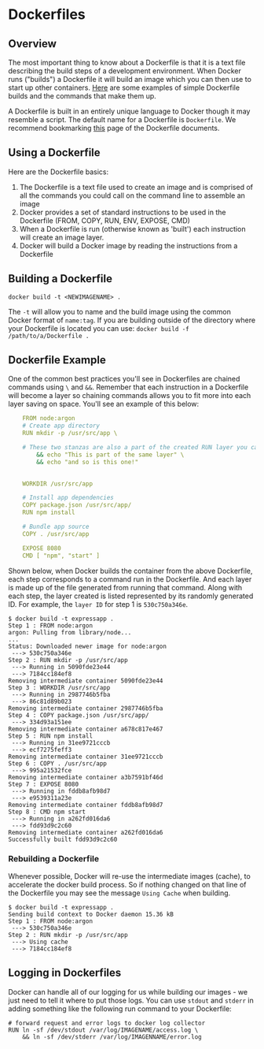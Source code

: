 # Dockerfiles


## Overview
The most important thing to know about a Dockerfile is that it is a text file describing the build steps of a development environment. When Docker runs ("builds") a Dockerfile it will build an image which you can then use to start up other containers. [Here][docker-example] are some examples of simple Dockerfile builds and the commands that make them up. 

A Dockerfile is built in an entirely unique language to Docker though it may resemble a script. The default name for a Dockerfile is `Dockerfile`. We recommend bookmarking [this][dockerfile-ref] page of the Dockerfile documents.  

[docker-example]: https://docs.docker.com/develop/develop-images/dockerfile_best-practices/
## Using a Dockerfile

Here are the Dockerfile basics:

1. The Dockerfile is a text file used to create an image and is comprised of all the commands you could call on the command line to assemble an image
1. Docker provides a set of standard instructions to be used in the Dockerfile (FROM, COPY, RUN, ENV, EXPOSE, CMD)
1. When a Dockerfile is run (otherwise known as 'built') each instruction will create an image layer. 
1. Docker will build a Docker image by reading the instructions from a Dockerfile

## Building a Dockerfile

`docker build -t <NEWIMAGENAME> .`

The `-t` will allow you to name and the build image using the common Docker format of `name:tag`. If you are building outside of the directory where your Dockerfile is located you can use: `docker build -f /path/to/a/Dockerfile .`

## Dockerfile Example

One of the common best practices you'll see in Dockerfiles are chained commands using `\` and `&&`. Remember that each instruction in a Dockerfile will become a layer so chaining commands allows you to fit more into each layer saving on space. You'll see an example of this below:

```yml
    FROM node:argon
    # Create app directory
    RUN mkdir -p /usr/src/app \

    # These two stanzas are also a part of the created RUN layer you can chain commands like this using '\' and '&&'
        && echo "This is part of the same layer" \
        && echo "and so is this one!"

        
    WORKDIR /usr/src/app

    # Install app dependencies
    COPY package.json /usr/src/app/
    RUN npm install

    # Bundle app source
    COPY . /usr/src/app

    EXPOSE 8080
    CMD [ "npm", "start" ]
```

Shown below, when Docker builds the container from the above Dockerfile, each step corresponds to a command run in the Dockerfile. And each layer is made up of the file generated from running that command. Along with each step, the layer created is listed represented by its randomly generated ID. For example, the `layer ID` for step 1 is `530c750a346e`. 

```ssh
$ docker build -t expressapp .
Step 1 : FROM node:argon
argon: Pulling from library/node...
...
Status: Downloaded newer image for node:argon
 ---> 530c750a346e
Step 2 : RUN mkdir -p /usr/src/app
 ---> Running in 5090fde23e44
 ---> 7184cc184ef8
Removing intermediate container 5090fde23e44
Step 3 : WORKDIR /usr/src/app
 ---> Running in 2987746b5fba
 ---> 86c81d89b023
Removing intermediate container 2987746b5fba
Step 4 : COPY package.json /usr/src/app/
 ---> 334d93a151ee
Removing intermediate container a678c817e467
Step 5 : RUN npm install
 ---> Running in 31ee9721cccb
 ---> ecf7275feff3
Removing intermediate container 31ee9721cccb
Step 6 : COPY . /usr/src/app
 ---> 995a21532fce
Removing intermediate container a3b7591bf46d
Step 7 : EXPOSE 8080
 ---> Running in fddb8afb98d7
 ---> e9539311a23e
Removing intermediate container fddb8afb98d7
Step 8 : CMD npm start
 ---> Running in a262fd016da6
 ---> fdd93d9c2c60
Removing intermediate container a262fd016da6
Successfully built fdd93d9c2c60
```

### Rebuilding a Dockerfile
Whenever possible, Docker will re-use the intermediate images (cache), to accelerate the docker build process. So if nothing changed on that line of the Dockerfile you may see the message `Using Cache` when building.

```ssh
$ docker build -t expressapp .
Sending build context to Docker daemon 15.36 kB
Step 1 : FROM node:argon
 ---> 530c750a346e
Step 2 : RUN mkdir -p /usr/src/app
 ---> Using cache
 ---> 7184cc184ef8
```


## Logging in Dockerfiles
Docker can handle all of our logging for us while building our images - we just need to tell it where to put those logs. You can use `stdout` and `stderr` in adding something like the following run command to your Dockerfile:

```
# forward request and error logs to docker log collector
RUN ln -sf /dev/stdout /var/log/IMAGENAME/access.log \
	&& ln -sf /dev/stderr /var/log/IMAGENNAME/error.log
```



[dockerfile-ref]: https://docs.docker.com/engine/reference/builder/